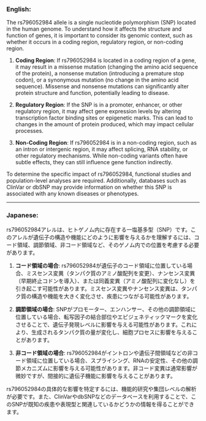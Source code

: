 ### English:
The rs796052984 allele is a single nucleotide polymorphism (SNP) located in the human genome. To understand how it affects the structure and function of genes, it is important to consider its genomic context, such as whether it occurs in a coding region, regulatory region, or non-coding region. 

1. **Coding Region**: If rs796052984 is located in a coding region of a gene, it may result in a missense mutation (changing the amino acid sequence of the protein), a nonsense mutation (introducing a premature stop codon), or a synonymous mutation (no change in the amino acid sequence). Missense and nonsense mutations can significantly alter protein structure and function, potentially leading to disease.

2. **Regulatory Region**: If the SNP is in a promoter, enhancer, or other regulatory region, it may affect gene expression levels by altering transcription factor binding sites or epigenetic marks. This can lead to changes in the amount of protein produced, which may impact cellular processes.

3. **Non-Coding Region**: If rs796052984 is in a non-coding region, such as an intron or intergenic region, it may affect splicing, RNA stability, or other regulatory mechanisms. While non-coding variants often have subtle effects, they can still influence gene function indirectly.

To determine the specific impact of rs796052984, functional studies and population-level analyses are required. Additionally, databases such as ClinVar or dbSNP may provide information on whether this SNP is associated with any known diseases or phenotypes.

---

### Japanese:
rs796052984アレルは、ヒトゲノム内に存在する一塩基多型（SNP）です。このアレルが遺伝子の構造や機能にどのように影響を与えるかを理解するには、コード領域、調節領域、非コード領域など、そのゲノム内での位置を考慮する必要があります。

1. **コード領域の場合**: rs796052984が遺伝子のコード領域に位置している場合、ミスセンス変異（タンパク質のアミノ酸配列を変更）、ナンセンス変異（早期終止コドンを導入）、または同義変異（アミノ酸配列に変化なし）を引き起こす可能性があります。ミスセンス変異やナンセンス変異は、タンパク質の構造や機能を大きく変化させ、疾患につながる可能性があります。

2. **調節領域の場合**: SNPがプロモーター、エンハンサー、その他の調節領域に位置している場合、転写因子の結合部位やエピジェネティックマークを変化させることで、遺伝子発現レベルに影響を与える可能性があります。これにより、生成されるタンパク質の量が変化し、細胞プロセスに影響を与えることがあります。

3. **非コード領域の場合**: rs796052984がイントロンや遺伝子間領域などの非コード領域に位置している場合、スプライシング、RNAの安定性、その他の調節メカニズムに影響を与える可能性があります。非コード変異は通常影響が微妙ですが、間接的に遺伝子機能に影響を与えることがあります。

rs796052984の具体的な影響を特定するには、機能的研究や集団レベルの解析が必要です。また、ClinVarやdbSNPなどのデータベースを利用することで、このSNPが既知の疾患や表現型と関連しているかどうかの情報を得ることができます。